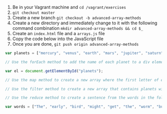 1. Be in your Vagrant machine and `cd /vagrant/exercises`
1. `git checkout master`
1. Create a new branch `git checkout -b advanced-array-methods`
1. Create a new directory and immediately change to it with the following command combination `mkdir advanced-array-methods && cd $_`
1. Create an `index.html` file and a `arrays.js` file
1. Copy the code below into the JavaScript file
1. Once you are done, `git push origin advanced-array-methods`

```js
var planets = ["mercury", "venus", "earth", "mars", "jupiter", "saturn", "uranus", "neptune"];

// Use the forEach method to add the name of each planet to a div element in your HTML

var el = document.getElementById("planets");

// Use the map method to create a new array where the first letter of each planet is capitalized

// Use the filter method to create a new array that contains planets with the letter 'e'

// Use the reduce method to create a sentence from the words in the following array

var words = ["The", "early", "bird", "might", "get", "the", "worm", "but", "the", "second", "mouse", "gets", "the", "cheese"];
```